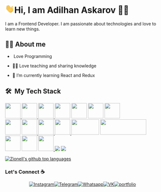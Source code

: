 

  

# <img src="https://raw.githubusercontent.com/ABSphreak/ABSphreak/master/gifs/Hi.gif"  width="30px">Hi, I am Adilhan Askarov 👨‍💻

  

I am a Frontend Developer. I am passionate about technologies and love to learn new things.

  

## 👩‍💻 About me

<!-- *  <img width="16" src="https://img.icons8.com/external-justicon-flat-justicon/64/000000/external-russia-countrys-flags-justicon-flat-justicon.png" alt="Russia"/> I'm from Russia -->

*  <img  width="16"  src="https://about.gitlab.com/images/blogimages/GitLab-Dev.png"  alt=""  /> Love Programming

* 👩‍🏫 Love teaching and sharing knowledge

- 🌱 I’m currently learning React and Redux


<h2> 🛠 &nbsp;My Tech Stack</h2>

<a href="https://developer.mozilla.org/ru/docs/Web/HTML" target="_blank"> <img src="https://img.icons8.com/color/50/000000/html-5--v1.png" width="50" height="50"/>  </a>
<a href="https://developer.mozilla.org/ru/docs/Web/CSS" target="_blank"> <img src="https://img.icons8.com/color/50/000000/css3.png" width="50" height="50"/> </a> 
<a href="https://sass-lang.com/" target="_blank"> <img src="https://www.pngfind.com/pngs/m/452-4521456_scss-logo-hd-png-download.png" width="50" height="50"/> </a> 
<a href="https://developer.mozilla.org/ru/docs/Web/JavaScript" target="_blank"><img src="https://img.icons8.com/color/50/000000/javascript--v1.png" width="50" height="50"/></a> 
<a href="https://vuejs.org/" target="_blank"> <img src="https://img.icons8.com/color/50/000000/vue-js.png" width="50" height="50"/></a>
<a href="https://nuxtjs.org/" target="_blank"> <img src="https://miro.medium.com/max/1400/1*mh8il3s3hB0Xdpx6ffQLTw.png" width="50" height="50"/></a>
<a href="https://getbootstrap.com/" target="_blank"> <img src="https://img.icons8.com/color/50/000000/bootstrap.png" width="50" height="50"/> </a>  
<a href="https://ru.reactjs.org/" target="_blank"> <img src="https://img.icons8.com/color/48/000000/react-native.png" width="50" height="50"/></a>
<a href="https://nodejs.org/" target="_blank"> <img src="https://img.icons8.com/fluency/50/000000/node-js.png" width="50" height="50"/> </a>
<a href="https://sequelize.org/" target="_blank"> <img src="https://seeklogo.com/images/S/sequelize-logo-9A5075DB9F-seeklogo.com.png" width="50" height="50"/> </a>
<a href="https://www.mongodb.com/" target="_blank"> <img src="https://emanueleciriachi.net/wp-content/uploads/2019/01/logo-mongodb-png-mongodb-logo-png-400.png" width="50" height="50"/> </a>
<a href="https://www.mysql.com/" target="_blank"> <img src="https://upload.wikimedia.org/wikipedia/ru/d/d3/Mysql.png" width="90" height="50"/></a>
<a href="https://axios-http.com/docs/intro" target="_blank"> <img src="https://user-images.githubusercontent.com/8939680/57233884-20344080-6fe5-11e9-8df3-0df1282e1574.png" width="150" height="50"/></a>
<a href="https://git-scm.com/" target="_blank"> <img src="https://img.icons8.com/color/50/000000/git.png" width="50" height="50"/></a>
<a href="https://gulpjs.com/" target="_blank"> <img src="https://img.icons8.com/windows/32/E74C3C/gulp.png" width="50" height="50"/></a>
<a href="https://webpack.js.org/" target="_blank"> <img src="https://img.icons8.com/color/48/000000/webpack.png" width="50" height="50"/> </a>
<a href="https://www.figma.com/" target="_blank"> <img src="https://img.icons8.com/color/50/000000/figma--v1.png"/></a>
<a href="https://www.adobe.com/ru/products/photoshop.html" target="_blank"> <img src="https://img.icons8.com/fluency/50/000000/adobe-photoshop.png"/></a>

<!--### Github Statistics:
<img src="https://github-readme-stats.vercel.app/api?username=Zionell&&show_icons=true&count_private=true&theme=algolia" /> -->
  
<a href="https://github.com/Zionell">
    <img height="180em" src="https://github-readme-stats.vercel.app/api/top-langs/?username=Zionell&theme=merko&layout=compact" alt="Zionell's github top languages" />
</a>
  
### Let's Connect :coffee:

<div  align="center">

<a target="_blank"  href="https://www.instagram.com/adilhan96/"><img  src="https://img.icons8.com/bubbles/50/000000/instagram.png"  alt="Instagram"/></a><a target="_blank"  href="https://t.me/Adilhan96"><img src="https://img.icons8.com/bubbles/50/000000/sent.png" alt="Telegram"/></a><a target="_blank"  href="https://wa.me/79649346295"><img src="https://img.icons8.com/bubbles/50/000000/whatsapp.png" alt="Whatsapp"/></a><a  target="_blank" href="https://vk.com/id142718327"><img  src="https://img.icons8.com/bubbles/50/000000/vk-com.png"  alt="VK"/></a><a  target="_blank" href="https://askarov-portfolio.ru/"><img src="https://img.icons8.com/bubbles/50/000000/resume.png" alt="portfolio"/></a>

</div>
